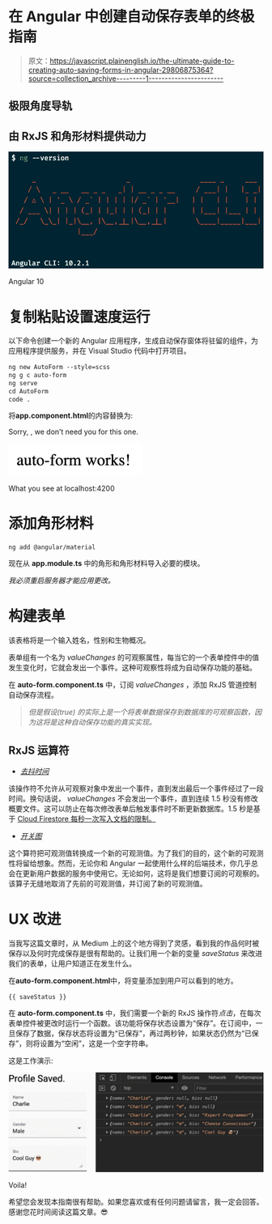 # 在 Angular 中创建自动保存表单的终极指南

> 原文：<https://javascript.plainenglish.io/the-ultimate-guide-to-creating-auto-saving-forms-in-angular-29806875364?source=collection_archive---------1----------------------->

## 极限角度导轨

## 由 RxJS 和角形材料提供动力

![](img/266953451858eec5bdd1a0af9eb4781c.png)

Angular 10

# 复制粘贴设置速度运行

以下命令创建一个新的 Angular 应用程序，生成自动保存窗体将驻留的组件，为应用程序提供服务，并在 Visual Studio 代码中打开项目。

```
ng new AutoForm --style=scss
ng g c auto-form
ng serve
cd AutoForm
code .
```

将**app.component.html**的内容替换为:

Sorry, <router-outlet></router-outlet>, we don’t need you for this one.

![](img/9ae021782460fe333148cf465d880367.png)

What you see at localhost:4200

# 添加角形材料

`ng add @angular/material`

现在从 **app.module.ts** 中的角形和角形材料导入必要的模块。

*我必须重启服务器才能应用更改。*

# 构建表单

该表格将是一个输入姓名，性别和生物概况。

表单组有一个名为 *valueChanges* 的可观察属性，每当它的一个表单控件中的值发生变化时，它就会发出一个事件。这种可观察性将成为自动保存功能的基础。

在 **auto-form.component.ts** 中，订阅 *valueChanges* ，添加 RxJS 管道控制自动保存流程。

> *但是假设(true) *的*实际上是一个将表单数据保存到数据库的可观察函数，因为这将是这种自动保存功能的真实实现。*

## RxJS 运算符

*   [*去抖时间*](https://www.learnrxjs.io/learn-rxjs/operators/filtering/debouncetime)

该操作符不允许从可观察对象中发出一个事件，直到发出最后一个事件经过了一段时间。换句话说， *valueChanges* 不会发出一个事件，直到连续 1.5 秒没有修改概要文件。这可以防止在每次修改表单后触发事件时不断更新数据库。1.5 秒是基于 [Cloud Firestore 每秒一次写入文档的限制。](https://firebase.google.com/docs/firestore/quotas)

*   [*开关图*](https://www.learnrxjs.io/learn-rxjs/operators/transformation/switchmap)

这个算符把可观测值转换成一个新的可观测值。为了我们的目的，这个新的可观测性将留给想象。然而，无论你和 Angular 一起使用什么样的后端技术，你几乎总会在更新用户数据的服务中使用它。无论如何，这将是我们想要订阅的可观察的。该算子无缝地取消了先前的可观测值，并订阅了新的可观测值。

# UX 改进

当我写这篇文章时，从 Medium 上的这个地方得到了灵感，看到我的作品何时被保存以及何时完成保存是很有帮助的。让我们用一个新的变量 *saveStatus* 来改进我们的表单，让用户知道正在发生什么。

在**auto-form.component.html**中，将变量添加到用户可以看到的地方。

```
{{ saveStatus }}
```

在 **auto-form.component.ts** 中，我们需要一个新的 RxJS 操作符*点击*，在每次表单控件被更改时运行一个函数。该功能将保存状态设置为“保存”。在订阅中，一旦保存了数据，保存状态将设置为“已保存”，再过两秒钟，如果状态仍然为“已保存”，则将设置为“空闲”，这是一个空字符串。

这是工作演示:

![](img/7d0367dfa39a1fb40403e8c07c64dda8.png)

Voila!

希望您会发现本指南很有帮助。如果您喜欢或有任何问题请留言，我一定会回答。感谢您花时间阅读这篇文章。😎